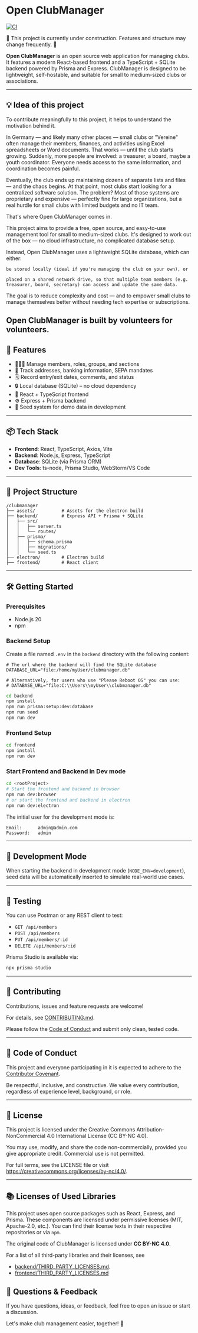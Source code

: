 # Open ClubManager

[![CI](https://github.com/Waschndolos/open-clubmanager/actions/workflows/ci.yml/badge.svg?branch=main)](https://github.com/Waschndolos/open-clubmanager/actions/workflows/ci.yml)

🚧 This project is currently under construction. Features and structure may change frequently. 🚧

**Open ClubManager** is an open source web application for managing clubs. It features a modern React-based frontend and
a TypeScript + SQLite backend powered by Prisma and Express. ClubManager is designed to be lightweight, self-hostable,
and suitable for small to medium-sized clubs or associations.

---
## 💡 Idea of this project
To contribute meaningfully to this project, it helps to understand the motivation behind it.

In Germany — and likely many other places — small clubs or "Vereine" often manage their members, finances, and activities using Excel spreadsheets or Word documents. That works — until the club starts growing. Suddenly, more people are involved: a treasurer, a board, maybe a youth coordinator. Everyone needs access to the same information, and coordination becomes painful.

Eventually, the club ends up maintaining dozens of separate lists and files — and the chaos begins. At that point, most clubs start looking for a centralized software solution. The problem? Most of those systems are proprietary and expensive — perfectly fine for large organizations, but a real hurdle for small clubs with limited budgets and no IT team.

That's where Open ClubManager comes in.

This project aims to provide a free, open source, and easy-to-use management tool for small to medium-sized clubs. It's designed to work out of the box — no cloud infrastructure, no complicated database setup.

Instead, Open ClubManager uses a lightweight SQLite database, which can either:

    be stored locally (ideal if you're managing the club on your own), or

    placed on a shared network drive, so that multiple team members (e.g. treasurer, board, secretary) can access and update the same data.

The goal is to reduce complexity and cost — and to empower small clubs to manage themselves better without needing tech expertise or subscriptions.

Open ClubManager is built by volunteers for volunteers.
---

## 🚀 Features

* 🧑‍🤝‍🧑 Manage members, roles, groups, and sections
* 📄 Track addresses, banking information, SEPA mandates
* 🗓️ Record entry/exit dates, comments, and status
* 🔒 Local database (SQLite) – no cloud dependency
* 🎨 React + TypeScript frontend
* ⚙️ Express + Prisma backend
* 🌱 Seed system for demo data in development

---

## 📦 Tech Stack

* **Frontend**: React, TypeScript, Axios, Vite
* **Backend**: Node.js, Express, TypeScript
* **Database**: SQLite (via Prisma ORM)
* **Dev Tools**: ts-node, Prisma Studio, WebStorm/VS Code

---

## 📁 Project Structure

```
/clubmanager
├── assets/          # Assets for the electron build
├── backend/         # Express API + Prisma + SQLite
│   ├── src/
│   │   ├── server.ts
│   │   └── routes/
│   ├── prisma/
│   │   ├── schema.prisma
│   │   ├── migrations/
│   │   └── seed.ts
├── electron/        # Electron build
├── frontend/        # React client
```

---

## 🛠️ Getting Started

### Prerequisites

* Node.js 20
* npm

### Backend Setup

Create a file named `.env` in the `backend` directory with the following content:
```plaintext
# The url where the backend will find the SQLite database
DATABASE_URL="file:/home/myUser/clubmanager.db"

# Alternatively, for users who use "Please Reboot OS" you can use:
# DATABASE_URL="file:C:\\Users\\myUser\\clubmanager.db"
```


```bash
cd backend
npm install
npm run prisma:setup:dev:database
npm run seed
npm run dev
```

### Frontend Setup

```bash
cd frontend
npm install
npm run dev
```

### Start Frontend and Backend in Dev mode
```bash
cd <rootProject>
# Start the frontend and backend in browser
npm run dev:browser
# or start the frontend and backend in electron
npm run dev:electron
```

The initial user for the development mode is:
```plaintext
Email:      admin@admin.com
Password:   admin
```

---

## 🌱 Development Mode

When starting the backend in development mode (`NODE_ENV=development`), seed data will be automatically inserted to
simulate real-world use cases.

---

## 🧪 Testing

You can use Postman or any REST client to test:

* `GET /api/members`
* `POST /api/members`
* `PUT /api/members/:id`
* `DELETE /api/members/:id`

Prisma Studio is available via:

```bash
npx prisma studio
```

---

## 🤝 Contributing

Contributions, issues and feature requests are welcome!

For details, see [CONTRIBUTING.md](CONTRIBUTING.md).


Please follow the [Code of Conduct](#-code-of-conduct) and submit only clean, tested code.

---

## 📜 Code of Conduct

This project and everyone participating in it is expected to adhere to
the [Contributor Covenant](CODE_OF_CONDUCT.md).

Be respectful, inclusive, and constructive. We value every contribution, regardless of experience level, background, or
role.

---

## 📄 License

This project is licensed under the Creative Commons Attribution-NonCommercial 4.0 International License (CC BY-NC 4.0).

You may use, modify, and share the code non-commercially, provided you give appropriate credit. Commercial use is not permitted.

For full terms, see the LICENSE file or visit https://creativecommons.org/licenses/by-nc/4.0/.

---

## 📚 Licenses of Used Libraries

This project uses open source packages such as React, Express, and Prisma. These components are licensed under permissive licenses (MIT, Apache-2.0, etc.). You can find their license texts in their respective repositories or via `npm`.

The original code of ClubManager is licensed under **CC BY-NC 4.0**.

For a list of all third-party libraries and their licenses, see 
* [backend/THIRD_PARTY_LICENSES.md](backend/THIRD_PARTY_LICENSES.md).
* [frontend/THIRD_PARTY_LICENSES.md](frontend/THIRD_PARTY_LICENSES.md)

## 💬 Questions & Feedback

If you have questions, ideas, or feedback, feel free to open an issue or start a discussion.

Let's make club management easier, together! 💙
